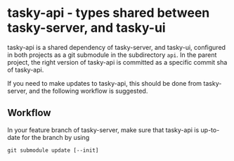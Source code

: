 # tasky-api - types shared between tasky-server, and  tasky-ui

tasky-api is a shared dependency of tasky-server, and tasky-ui, configured in both projects as a git submodule in the subdirectory `api`. In the parent project, the right version of tasky-api is committed as a specific commit sha of tasky-api.

If you need to make updates to tasky-api, this should be done from tasky-server, and the following workflow is suggested.

## Workflow

In your feature branch of tasky-server, make sure that tasky-api is up-to-date for the branch by using

```
git submodule update [--init]
```